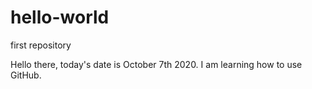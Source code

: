 # hello-world

first repository

Hello there, today's date is October 7th 2020. I am learning how to use GitHub.
